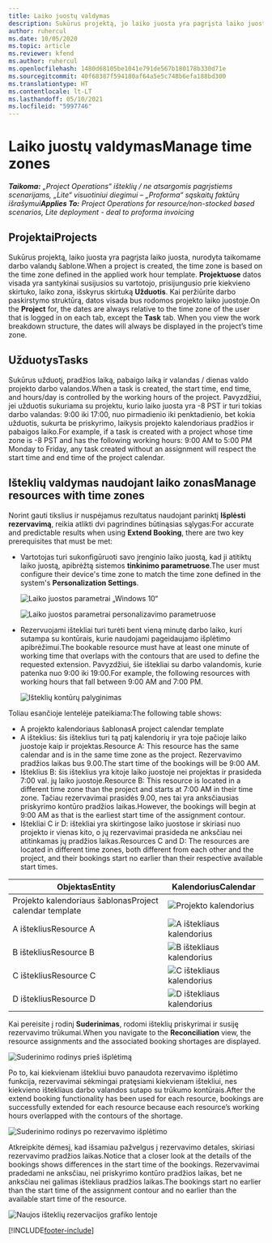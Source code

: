 ```yaml
---
title: Laiko juostų valdymas
description: Sukūrus projektą, jo laiko juosta yra pagrįsta laiko juosta, nurodyta taikomame darbo valandų šablone.
author: ruhercul
ms.date: 10/05/2020
ms.topic: article
ms.reviewer: kfend
ms.author: ruhercul
ms.openlocfilehash: 1480d68105be1041e791de567b180178b330d71e
ms.sourcegitcommit: 40f68387f594180af64a5e5c748b6efa188bd300
ms.translationtype: HT
ms.contentlocale: lt-LT
ms.lasthandoff: 05/10/2021
ms.locfileid: "5997746"
---
```

# <a name="manage-time-zones"></a><span data-ttu-id="1b147-103">Laiko juostų valdymas</span><span class="sxs-lookup"><span data-stu-id="1b147-103">Manage time zones</span></span>

<span data-ttu-id="1b147-104">_**Taikoma:** „Project Operations“ išteklių / ne atsargomis pagrįstiems scenarijams, „Lite“ visuotiniui diegimui – „Proforma“ sąskaitų faktūrų išrašymui_</span><span class="sxs-lookup"><span data-stu-id="1b147-104">_**Applies To:** Project Operations for resource/non-stocked based scenarios, Lite deployment - deal to proforma invoicing_</span></span>


## <a name="projects"></a><span data-ttu-id="1b147-105">Projektai</span><span class="sxs-lookup"><span data-stu-id="1b147-105">Projects</span></span>

<span data-ttu-id="1b147-106">Sukūrus projektą, laiko juosta yra pagrįsta laiko juosta, nurodyta taikomame darbo valandų šablone.</span><span class="sxs-lookup"><span data-stu-id="1b147-106">When a project is created, the time zone is based on the time zone defined in the applied work hour template.</span></span> <span data-ttu-id="1b147-107">**Projektuose** datos visada yra santykinai susijusios su vartotojo, prisijungusio prie kiekvieno skirtuko, laiko zona, išskyrus skirtuką **Užduotis**. Kai peržiūrite darbo paskirstymo struktūrą, datos visada bus rodomos projekto laiko juostoje.</span><span class="sxs-lookup"><span data-stu-id="1b147-107">On the **Project** for, the dates are always relative to the time zone of the user that is logged in on each tab, except the **Task** tab. When you view the work breakdown structure, the dates will always be displayed in the project’s time zone.</span></span>

## <a name="tasks"></a><span data-ttu-id="1b147-108">Užduotys</span><span class="sxs-lookup"><span data-stu-id="1b147-108">Tasks</span></span>

<span data-ttu-id="1b147-109">Sukūrus užduotį, pradžios laiką, pabaigo laiką ir valandas / dienas valdo projekto darbo valandos.</span><span class="sxs-lookup"><span data-stu-id="1b147-109">When a task is created, the start time, end time, and hours/day is controlled by the working hours of the project.</span></span> <span data-ttu-id="1b147-110">Pavyzdžiui, jei užduotis sukuriama su projektu, kurio laiko juosta yra -8 PST ir turi tokias darbo valandas: 9:00 iki 17:00, nuo pirmadienio iki penktadienio, bet kokia užduotis, sukurta be priskyrimo, laikysis projekto kalendoriaus pradžios ir pabaigos laiko.</span><span class="sxs-lookup"><span data-stu-id="1b147-110">For example, if a task is created with a project whose time zone is -8 PST and has the following working hours: 9:00 AM to 5:00 PM Monday to Friday, any task created without an assignment will respect the start time and end time of the project calendar.</span></span>

## <a name="manage-resources-with-time-zones"></a><span data-ttu-id="1b147-111">Išteklių valdymas naudojant laiko zonas</span><span class="sxs-lookup"><span data-stu-id="1b147-111">Manage resources with time zones</span></span>

<span data-ttu-id="1b147-112">Norint gauti tikslius ir nuspėjamus rezultatus naudojant parinktį **Išplėsti rezervavimą**, reikia atlikti dvi pagrindines būtinąsias sąlygas:</span><span class="sxs-lookup"><span data-stu-id="1b147-112">For accurate and predictable results when using **Extend Booking**, there are two key prerequisites that must be met:</span></span>  

- <span data-ttu-id="1b147-113">Vartotojas turi sukonfigūruoti savo įrenginio laiko juostą, kad ji atitiktų laiko juostą, apibrėžtą sistemos **tinkinimo parametruose**.</span><span class="sxs-lookup"><span data-stu-id="1b147-113">The user must configure their device's time zone to match the time zone defined in the system's **Personalization Settings**.</span></span>
 
  ![Laiko juostos parametrai „Windows 10“](media/reconcile-assignments-03.png)

  ![Laiko juostos parametrai personalizavimo parametruose](media/reconcile-assignments-04.png)
 
- <span data-ttu-id="1b147-116">Rezervuojami ištekliai turi turėti bent vieną minutę darbo laiko, kuri sutampa su kontūrais, kurie naudojami pageidaujamo išplėtimo apibrėžimui.</span><span class="sxs-lookup"><span data-stu-id="1b147-116">The bookable resource must have at least one minute of working time that overlaps with the contours that are used to define the requested extension.</span></span> <span data-ttu-id="1b147-117">Pavyzdžiui, šie ištekliai su darbo valandomis, kurie patenka nuo 9:00 iki 19:00.</span><span class="sxs-lookup"><span data-stu-id="1b147-117">For example, the following resources with working hours that fall between 9:00 AM and 7:00 PM.</span></span> 

  ![Išteklių kontūrų palyginimas](media/reconcile-assignments-05.png)

<span data-ttu-id="1b147-119">Toliau esančioje lentelėje pateikiama:</span><span class="sxs-lookup"><span data-stu-id="1b147-119">The following table shows:</span></span>

- <span data-ttu-id="1b147-120">A projekto kalendoriaus šablonas</span><span class="sxs-lookup"><span data-stu-id="1b147-120">A project calendar template</span></span>
- <span data-ttu-id="1b147-121">A išteklius: šis išteklius turi tą patį kalendorių ir yra toje pačioje laiko juostoje kaip ir projektas.</span><span class="sxs-lookup"><span data-stu-id="1b147-121">Resource A: This resource has the same calendar and is in the same time zone as the project.</span></span> <span data-ttu-id="1b147-122">Rezervavimo pradžios laikas bus 9.00.</span><span class="sxs-lookup"><span data-stu-id="1b147-122">The start time of the bookings will be 9:00 AM.</span></span>
- <span data-ttu-id="1b147-123">Išteklius B: šis išteklius yra kitoje laiko juostoje nei projektas ir prasideda 7:00 val. jų laiko juostoje.</span><span class="sxs-lookup"><span data-stu-id="1b147-123">Resource B: This resource is located in a different time zone than the project and starts at 7:00 AM in their time zone.</span></span> <span data-ttu-id="1b147-124">Tačiau rezervavimai prasidės 9.00, nes tai yra anksčiausias priskyrimo kontūro pradžios laikas.</span><span class="sxs-lookup"><span data-stu-id="1b147-124">However, the bookings will begin at 9:00 AM as that is the earliest start time of the assignment contour.</span></span>
- <span data-ttu-id="1b147-125">Ištekliai C ir D: ištekliai yra skirtingose laiko juostose ir skiriasi nuo projekto ir vienas kito, o jų rezervavimai prasideda ne anksčiau nei atitinkamas jų pradžios laikas.</span><span class="sxs-lookup"><span data-stu-id="1b147-125">Resources C and D: The resources are located in different time zones, both different from each other and the project, and their bookings start no earlier than their respective available start times.</span></span>

|<span data-ttu-id="1b147-126">Objektas</span><span class="sxs-lookup"><span data-stu-id="1b147-126">Entity</span></span>  |<span data-ttu-id="1b147-127">Kalendorius</span><span class="sxs-lookup"><span data-stu-id="1b147-127">Calendar</span></span>  |
|-|-|
|<span data-ttu-id="1b147-128">Projekto kalendoriaus šablonas</span><span class="sxs-lookup"><span data-stu-id="1b147-128">Project calendar template</span></span>   | ![Projekto kalendorius](media/reconcile-assignments-06.png) |
|<span data-ttu-id="1b147-130">A išteklius</span><span class="sxs-lookup"><span data-stu-id="1b147-130">Resource A</span></span>  | ![A ištekliaus kalendorius](media/reconcile-assignments-06.png) |
|<span data-ttu-id="1b147-132">B išteklius</span><span class="sxs-lookup"><span data-stu-id="1b147-132">Resource B</span></span>  |  ![B ištekliaus kalendorius](media/reconcile-assignments-07.png) |
|<span data-ttu-id="1b147-134">C išteklius</span><span class="sxs-lookup"><span data-stu-id="1b147-134">Resource C</span></span>  |  ![C ištekliaus kalendorius](media/reconcile-assignments-08.png) |
|<span data-ttu-id="1b147-136">D išteklius</span><span class="sxs-lookup"><span data-stu-id="1b147-136">Resource D</span></span>  | ![D ištekliaus kalendorius](media/reconcile-assignments-09.png)  |
 
<span data-ttu-id="1b147-138">Kai pereisite į rodinį **Suderinimas**, rodomi išteklių priskyrimai ir susiję rezervavimo trūkumai.</span><span class="sxs-lookup"><span data-stu-id="1b147-138">When you navigate to the **Reconciliation** view, the resource assignments and the associated booking shortages are displayed.</span></span>

![Suderinimo rodinys prieš išplėtimą](media/reconcile-assignments-10.png)

<span data-ttu-id="1b147-140">Po to, kai kiekvienam ištekliui buvo panaudota rezervavimo išplėtimo funkcija, rezervavimai sėkmingai pratęsiami kiekvienam ištekliui, nes kiekvieno ištekliaus darbo valandos sutapo su trūkumo kontūrais.</span><span class="sxs-lookup"><span data-stu-id="1b147-140">After the extend booking functionality has been used for each resource, bookings are successfully extended for each resource because each resource’s working hours overlapped with the contours of the shortage.</span></span>

![Suderinimo rodinys po rezervavimo išplėtimo](media/reconcile-assignments-11.png) 

<span data-ttu-id="1b147-142">Atkreipkite dėmesį, kad išsamiau pažvelgus į rezervavimo detales, skiriasi rezervavimo pradžios laikas.</span><span class="sxs-lookup"><span data-stu-id="1b147-142">Notice that a closer look at the details of the bookings shows differences in the start time of the bookings.</span></span> <span data-ttu-id="1b147-143">Rezervavimai pradedami ne anksčiau, nei priskyrimo kontūro pradžios laikas, bet ne anksčiau nei galimas ištekliaus pradžios laikas.</span><span class="sxs-lookup"><span data-stu-id="1b147-143">The bookings start no earlier than the start time of the assignment contour and no earlier than the available start time of the resource.</span></span>

![Naujos išteklių rezervacijos grafiko lentoje](media/reconcile-assignments-12.png)


[!INCLUDE[footer-include](../includes/footer-banner.md)]